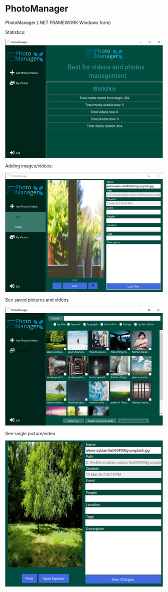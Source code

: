 # PhotoManager
PhotoManager (.NET FRAMEWORK Windows form)

Statistics:

![image](https://raw.githubusercontent.com/nuyonu/PhotoManager/master/Screenshots/statistics.png)

Adding images/videos:

![image](https://raw.githubusercontent.com/nuyonu/PhotoManager/master/Screenshots/add.png)

See saved pictures and videos

![image](https://raw.githubusercontent.com/nuyonu/PhotoManager/master/Screenshots/view.png)

See single picture/video

![image](https://raw.githubusercontent.com/nuyonu/PhotoManager/master/Screenshots/view-single-image.png)
